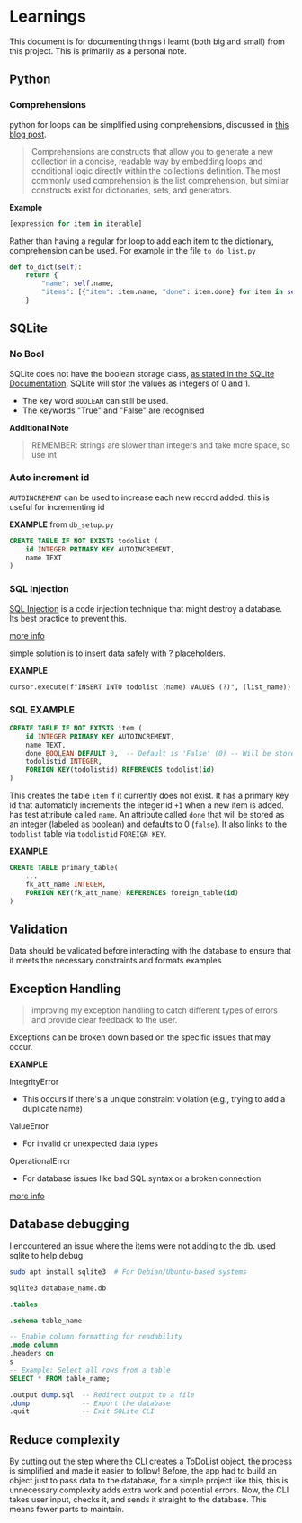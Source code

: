 # Learnings
This document is for documenting things i learnt (both big and small) from this project. This is primarily as a personal note.  

## Python
### Comprehensions
python for loops can be simplified using comprehensions, discussed in [this blog post](https://blog.teamtreehouse.com/python-single-line-loops).
> Comprehensions are constructs that allow you to generate a new collection in a concise, readable way by embedding loops and conditional logic directly within the collection’s definition. The most commonly used comprehension is the list comprehension, but similar constructs exist for dictionaries, sets, and generators.

**Example**
```python
[expression for item in iterable]
```
Rather than having a regular for loop to add each item to the dictionary, comprehension can be used. For example in the file `to_do_list.py`
``` python
def to_dict(self):
    return {
        "name": self.name,
        "items": [{"item": item.name, "done": item.done} for item in self.items],
    }
```

## SQLite 
### No Bool
SQLite does not have the boolean storage class, [as stated in the SQLite Documentation](https://www.sqlite.org/datatype3.html). SQLite will stor the values as integers of 0 and 1.
* The key word `BOOLEAN` can still be used.
* The keywords "True" and "False" are recognised

**Additional Note**
> REMEMBER: strings are slower than integers and take more space, so use int

### Auto increment id
`AUTOINCREMENT` can be used to increase each new record added. this is useful for incrementing id

**EXAMPLE** from `db_setup.py`
``` sql
CREATE TABLE IF NOT EXISTS todolist (
    id INTEGER PRIMARY KEY AUTOINCREMENT,
    name TEXT
)
```
### SQL Injection
[SQL Injection](https://www.w3schools.com/sql/sql_injection.asp) is a code injection technique that might destroy a database. Its best practice to prevent this.

[more info](https://learn.snyk.io/lesson/sql-injection/)

simple solution is to insert data safely with ? placeholders.

**EXAMPLE**

`cursor.execute(f"INSERT INTO todolist (name) VALUES (?)", (list_name))`

### SQL EXAMPLE

```SQL
CREATE TABLE IF NOT EXISTS item (
    id INTEGER PRIMARY KEY AUTOINCREMENT,
    name TEXT,
    done BOOLEAN DEFAULT 0,  -- Default is 'False' (0) -- Will be stored as INTEGER (0 or 1)
    todolistid INTEGER,
    FOREIGN KEY(todolistid) REFERENCES todolist(id)
)
```
This creates the table `item` if it currently does not exist. It has a primary key id that automaticly increments the integer id `+1` when a new item is added. has test attribute called `name`. An attribute called `done` that will be stored as an integer (labeled as boolean) and defaults to 0 (`false`). It also links to the `todolist` table via `todolistid` `FOREIGN KEY`.

**EXAMPLE**
```sql
CREATE TABLE primary_table(
    ...
    fk_att_name INTEGER,
    FOREIGN KEY(fk_att_name) REFERENCES foreign_table(id)
)
```
## Validation
Data should be validated before interacting with the database to ensure that it meets the necessary constraints and formats
examples

## Exception Handling
> improving my exception handling to catch different types of errors and provide clear feedback to the user. 

Exceptions can be broken down based on the specific issues that may occur.

**EXAMPLE**

IntegrityError

* This occurs if there's a unique constraint violation (e.g., trying to add a duplicate name)

ValueError

* For invalid or unexpected data types

OperationalError

* For database issues like bad SQL syntax or a broken connection

[more info](https://www.w3schools.com/python/python_try_except.asp)

## Database debugging
I encountered an issue where the items were not adding to the db. 
used sqlite to help debug
```bash
sudo apt install sqlite3  # For Debian/Ubuntu-based systems
```
```bash
sqlite3 database_name.db
```
```sql
.tables
```
```sql
.schema table_name
```
```sql
-- Enable column formatting for readability
.mode column
.headers on
s
-- Example: Select all rows from a table
SELECT * FROM table_name;
```
```sql
.output dump.sql  -- Redirect output to a file
.dump             -- Export the database
.quit             -- Exit SQLite CLI
```
## Reduce complexity
By cutting out the step where the CLI creates a ToDoList object, the process is simplified and made it easier to follow! Before, the app had to build an object just to pass data to the database, for a simple project like this, this is unnecessary complexity adds extra work and potential errors. Now, the CLI takes user input, checks it, and sends it straight to the database. This means fewer parts to maintain.